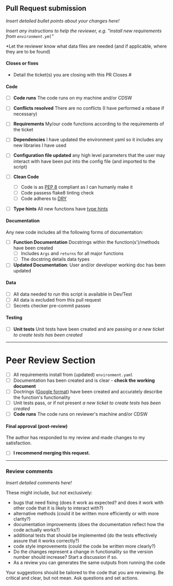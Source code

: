 ## Pull Request submission 

*Insert detailed bullet points about your changes here!*

*Insert any instructions to help the reviewer, e.g. "install new requirements from `environment.yml`"*

*Let the reviewer know what data files are needed (and if applicable, where they are to be found)

#### Closes or fixes

* Detail the ticket(s) you are closing with this PR
Closes #


#### Code

- [ ] **Code runs** The code runs on my machine and/or CDSW
- [ ] **Conflicts resolved** There are no conflicts (I have performed a rebase if necessary)
- [ ] **Requirements** My/our code functions according to the requirements of the ticket
- [ ] **Dependencies** I have updated the environment yaml so it includes any new libraries I have used
- [ ] **Configuration file updated** any high level parameters that the user may interact with have been put into the config file (and imported to the script) 
- [ ] **Clean Code**
    - [ ] Code is as [PEP 8]([url](https://peps.python.org/pep-0008/)) compliant as I can humanly make it
    - [ ] Code passess flake8 linting check
    - [ ] Code adheres to [DRY](https://en.wikipedia.org/wiki/Don%27t_repeat_yourself)
- [ ] **Type hints** All new functions have [type hints ](https://mypy.readthedocs.io/en/stable/cheat_sheet_py3.html)


#### Documentation

Any new code includes all the following forms of documentation:

- [ ] **Function Documentation** Docstrings within the function(s')/methods have been created
    - [ ] Includes `Args` and `returns` for all major functions 
    - [ ] The docstring details data types
- [ ] **Updated Documentation**: User and/or developer working doc has been updated

#### Data
- [ ] All data needed to run this script is available in Dev/Test
- [ ] All data is excluded from this pull request
- [ ] Secrets checker pre-commit passes

#### Testing
- [ ] **Unit tests** Unit tests have been created and are passing _or a new ticket to create tests has been created_

---

# Peer Review Section

- [ ] All requirements install from (updated) `environment.yaml`
- [ ] Documentation has been created and is clear - **check the working document**
- [ ] Doctrings ([Google format](https://sphinxcontrib-napoleon.readthedocs.io/en/latest/example_google.html)) have been created and accurately describe the function's functionality
- [ ] Unit tests pass, or if not present _a new ticket to create tests has been created_
- [ ] **Code runs** The code runs on reviewer's machine and/or CDSW

#### Final approval (post-review)

The author has responded to my review and made changes to my satisfaction.
- [ ] **I recommend merging this request.**

---

### Review comments

*Insert detailed comments here!*

These might include, but not exclusively:

- bugs that need fixing (does it work as expected? and does it work with other code
  that it is likely to interact with?)
- alternative methods (could it be written more efficiently or with more clarity?)
- documentation improvements (does the documentation reflect how the code actually works?)
- additional tests that should be implemented (do the tests effectively assure that it
  works correctly?)
- code style improvements (could the code be written more clearly?)
- Do the changes represent a change in functionality so the version number should increase? Start a discussion if so.
- As a review you can generates the same outputs from running the code

Your suggestions should be tailored to the code that you are reviewing.
Be critical and clear, but not mean. Ask questions and set actions.
